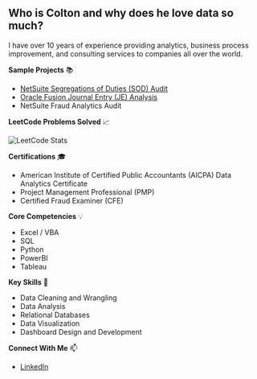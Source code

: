 ## Who is Colton and why does he love data so much?

I have over 10 years of experience providing analytics, business process improvement, and consulting services to companies all over the world.

**Sample Projects** 📚
- [NetSuite Segregations of Duties (SOD) Audit](https://github.com/coltonwaynelawson/NetSuiteSOD)
- [Oracle Fusion Journal Entry (JE) Analysis](https://github.com/coltonwaynelawson/OracleJEAnalysis)
- NetSuite Fraud Analytics Audit


**LeetCode Problems Solved** 📈

  ![LeetCode Stats](https://user-images.githubusercontent.com/46463801/206287907-c0da1ad5-a79a-4616-b38e-759b01e9544b.png)


**Certifications** 🎓
- American Institute of Certified Public Accountants (AICPA) Data Analytics Certificate
- Project Management Professional (PMP)
- Certified Fraud Examiner (CFE)


**Core Competencies** 💡
- Excel / VBA
- SQL
- Python
- PowerBI
- Tableau


**Key Skills** 📌
- Data Cleaning and Wrangling
- Data Analysis
- Relational Databases
- Data Visualization
- Dashboard Design and Development


**Connect With Me** 📫
- [LinkedIn](https://www.linkedin.com/in/coltonlawson/)
